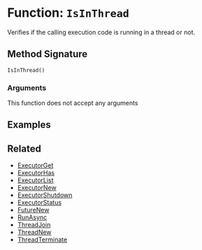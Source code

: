 [comment]: # (Note: This documentation is generated dynamically in the build process.  To modify the contents, change the javadoc on the _invoke method of the BIF class)

# Function: `IsInThread`

Verifies if the calling execution code is running in a thread or not.

## Method Signature

```
IsInThread()
```

### Arguments

This function does not accept any arguments

## Examples



## Related

  * [ExecutorGet](./ExecutorGet.md)
  * [ExecutorHas](./ExecutorHas.md)
  * [ExecutorList](./ExecutorList.md)
  * [ExecutorNew](./ExecutorNew.md)
  * [ExecutorShutdown](./ExecutorShutdown.md)
  * [ExecutorStatus](./ExecutorStatus.md)
  * [FutureNew](./FutureNew.md)
  * [RunAsync](./RunAsync.md)
  * [ThreadJoin](./ThreadJoin.md)
  * [ThreadNew](./ThreadNew.md)
  * [ThreadTerminate](./ThreadTerminate.md)
